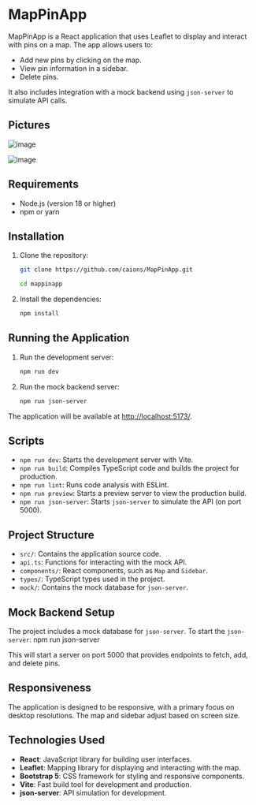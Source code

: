 # MapPinApp

MapPinApp is a React application that uses Leaflet to display and interact with pins on a map. The app allows users to:

- Add new pins by clicking on the map.
- View pin information in a sidebar.
- Delete pins.

It also includes integration with a mock backend using `json-server` to simulate API calls.
## Pictures
![image](https://github.com/user-attachments/assets/09b3d3d4-aecf-48f8-aadb-043be47459c2)

![image](https://github.com/user-attachments/assets/ea51e667-b75e-4205-aea5-c20fdeea5188)
## Requirements

- Node.js (version 18 or higher)
- npm or yarn

## Installation

1. Clone the repository:

   ```bash
   git clone https://github.com/caions/MapPinApp.git
   ```

   ```bash
   cd mappinapp
   ```

2. Install the dependencies:

   ```bash
   npm install
   ```

## Running the Application

1. Run the development server:
   ```bash
   npm run dev
   ```
2. Run the mock backend server:
   ```bash
   npm run json-server
   ```

The application will be available at [http://localhost:5173/](http://localhost:5173/).

## Scripts

- `npm run dev`: Starts the development server with Vite.
- `npm run build`: Compiles TypeScript code and builds the project for production.
- `npm run lint`: Runs code analysis with ESLint.
- `npm run preview`: Starts a preview server to view the production build.
- `npm run json-server`: Starts `json-server` to simulate the API (on port 5000).

## Project Structure

- `src/`: Contains the application source code.
- `api.ts`: Functions for interacting with the mock API.
- `components/`: React components, such as `Map` and `Sidebar`.
- `types/`: TypeScript types used in the project.
- `mock/`: Contains the mock database for `json-server`.

## Mock Backend Setup

The project includes a mock database for `json-server`. To start the `json-server`:
npm run json-server

This will start a server on port 5000 that provides endpoints to fetch, add, and delete pins.

## Responsiveness

The application is designed to be responsive, with a primary focus on desktop resolutions. The map and sidebar adjust based on screen size.

## Technologies Used

- **React**: JavaScript library for building user interfaces.
- **Leaflet**: Mapping library for displaying and interacting with the map.
- **Bootstrap 5**: CSS framework for styling and responsive components.
- **Vite**: Fast build tool for development and production.
- **json-server**: API simulation for development.
